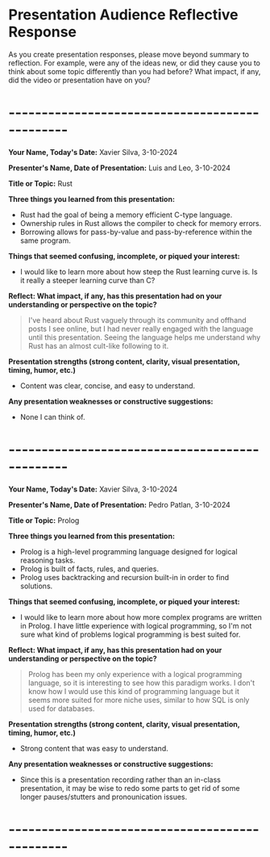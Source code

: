 # Presentation Audience Reflective Response

As you create presentation responses, please move beyond summary to
reflection. For example, were any of the ideas new, or did they cause you
to think about some topic differently than you had before? What impact, if
any, did the video or presentation have on you?

# ----------------------------------------------- #

**Your Name, Today's Date:**   Xavier Silva, 3-10-2024

**Presenter's Name, Date of Presentation:**   Luis and Leo, 3-10-2024

**Title or Topic:**  Rust


**Three things you learned from this presentation:**

- Rust had the goal of being a memory efficient C-type language.
- Ownership rules in Rust allows the compiler to check for memory errors.
- Borrowing allows for pass-by-value and pass-by-reference within the same program.


**Things that seemed confusing, incomplete, or piqued your interest:**

- I would like to learn more about how steep the Rust learning curve is.
  Is it really a steeper learning curve than C?


**Reflect: What impact, if any, has this presentation had on your understanding or perspective on the topic?**

 > I've heard about Rust vaguely through its community and offhand posts I see online, but I had never really engaged with the language until this presentation.
  Seeing the language helps me understand why Rust has an almost cult-like following to it.


**Presentation strengths (strong content, clarity, visual presentation, timing, humor, etc.)**

- Content was clear, concise, and easy to understand.


**Any presentation weaknesses or constructive suggestions:**

- None I can think of.


# ----------------------------------------------- #

**Your Name, Today's Date:**   Xavier Silva, 3-10-2024

**Presenter's Name, Date of Presentation:**   Pedro Patlan, 3-10-2024

**Title or Topic:**  Prolog


**Three things you learned from this presentation:**

- Prolog is a high-level programming language designed for logical reasoning tasks.
- Prolog is built of facts, rules, and queries.
- Prolog uses backtracking and recursion built-in in order to find solutions.


**Things that seemed confusing, incomplete, or piqued your interest:**

- I would like to learn more about how more complex programs are written in Prolog.
  I have little experience with logical programming, so I'm not sure what kind of problems logical programming is best suited for.


**Reflect: What impact, if any, has this presentation had on your understanding or perspective on the topic?**

 > Prolog has been my only experience with a logical programming language, so it is interesting to see how this paradigm works.
  I don't know how I would use this kind of programming language but it seems more suited for more niche uses, similar to how SQL is only used for databases.


**Presentation strengths (strong content, clarity, visual presentation, timing, humor, etc.)**

- Strong content that was easy to understand.


**Any presentation weaknesses or constructive suggestions:**

- Since this is a presentation recording rather than an in-class presentation, it may be wise to redo some parts to get rid of some longer pauses/stutters and pronounication issues.


# ----------------------------------------------- #